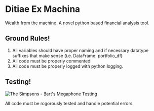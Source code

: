 # Ditiae Ex Machina

Wealth from the machine. A novel python based financial analysis tool.

## Ground Rules!

1. All variables should have proper naming and if necessary datatype suffixes that make sense (i.e. DataFrame: portfolio_df)
2. All code must be properly commented
3. All code must be properly logged with python logging.

## Testing!

![The Simpsons - Bart's Megaphone Testing](https://i.makeagif.com/media/12-22-2020/BskSJ6.gif)

All code must be rogorously tested and handle potential errors.
